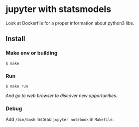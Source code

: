 # jupyter with statsmodels
Look at Dockerfile for a proper information about python3 libs.

## Install
### Make env or building
```
$ make
```

### Run
```
$ make run
```
*And go to web browser to discover new opportunities.*

### Debug
Add `/bin/bash` instead `jupyter notebook` in `Makefile`.


